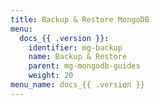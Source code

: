 ```yaml
---
title: Backup & Restore MongoDB
menu:
  docs_{{ .version }}:
    identifier: mg-backup
    name: Backup & Restore
    parent: mg-mongodb-guides
    weight: 20
menu_name: docs_{{ .version }}
---
```


